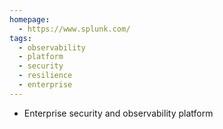 ```yaml
---
homepage:
  - https://www.splunk.com/
tags:
  - observability
  - platform
  - security
  - resilience
  - enterprise
---
```

- Enterprise security and observability platform